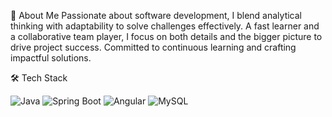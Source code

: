 🚀 About Me
Passionate about software development, I blend analytical thinking with adaptability to solve challenges effectively. A fast learner and a collaborative team player, I focus on both details and the bigger picture to drive project success. Committed to continuous learning and crafting impactful solutions.

🛠 Tech Stack
<p align="left"> <img src="https://img.shields.io/badge/Java-ED8B00?style=for-the-badge&logo=openjdk&logoColor=white" alt="Java" /> <img src="https://img.shields.io/badge/Spring_Boot-6DB33F?style=for-the-badge&logo=spring-boot&logoColor=white" alt="Spring Boot" /> <img src="https://img.shields.io/badge/Angular-DD0031?style=for-the-badge&logo=angular&logoColor=white" alt="Angular" /> <img src="https://img.shields.io/badge/MySQL-4479A1?style=for-the-badge&logo=mysql&logoColor=white" alt="MySQL" /> </p>
